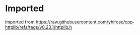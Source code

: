 Imported
========

Imported from https://raw.githubusercontent.com/yhirose/cpp-httplib/refs/tags/v0.23.1/httplib.h
